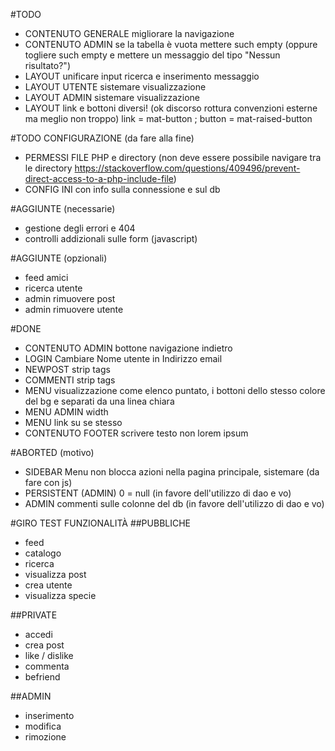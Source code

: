 #TODO
- CONTENUTO GENERALE migliorare la navigazione
- CONTENUTO ADMIN se la tabella è vuota mettere such empty (oppure togliere such empty e mettere un messaggio del tipo "Nessun risultato?")
- LAYOUT unificare input ricerca e inserimento messaggio
- LAYOUT UTENTE sistemare visualizzazione
- LAYOUT ADMIN sistemare visualizzazione
- LAYOUT link e bottoni diversi! (ok discorso rottura convenzioni esterne ma meglio non troppo) link = mat-button ; button = mat-raised-button

#TODO CONFIGURAZIONE (da fare alla fine)
- PERMESSI FILE PHP e directory (non deve essere possibile navigare tra le directory https://stackoverflow.com/questions/409496/prevent-direct-access-to-a-php-include-file)
- CONFIG INI con info sulla connessione e sul db

#AGGIUNTE (necessarie)
- gestione degli errori e 404
- controlli addizionali sulle form (javascript)

#AGGIUNTE (opzionali)
- feed amici
- ricerca utente
- admin rimuovere post
- admin rimuovere utente

#DONE
- CONTENUTO ADMIN bottone navigazione indietro
- LOGIN Cambiare Nome utente in Indirizzo email
- NEWPOST strip tags
- COMMENTI strip tags
- MENU visualizzazione come elenco puntato, i bottoni dello stesso colore del bg e separati da una linea chiara
- MENU ADMIN width
- MENU link su se stesso
- CONTENUTO FOOTER scrivere testo non lorem ipsum

#ABORTED (motivo)
- SIDEBAR Menu non blocca azioni nella pagina principale, sistemare (da fare con js)
- PERSISTENT (ADMIN) 0 = null (in favore dell'utilizzo di dao e vo)
- ADMIN commenti sulle colonne del db (in favore dell'utilizzo di dao e vo)

#GIRO TEST FUNZIONALITÀ
##PUBBLICHE
- feed
- catalogo
- ricerca
- visualizza post
- crea utente
- visualizza specie

##PRIVATE
- accedi
- crea post
- like / dislike
- commenta
- befriend

##ADMIN
- inserimento
- modifica
- rimozione